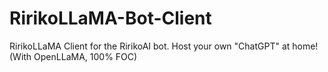 # RirikoLLaMA-Bot-Client
RirikoLLaMA Client for the RirikoAI bot. Host your own "ChatGPT" at home! (With OpenLLaMA, 100% FOC)

